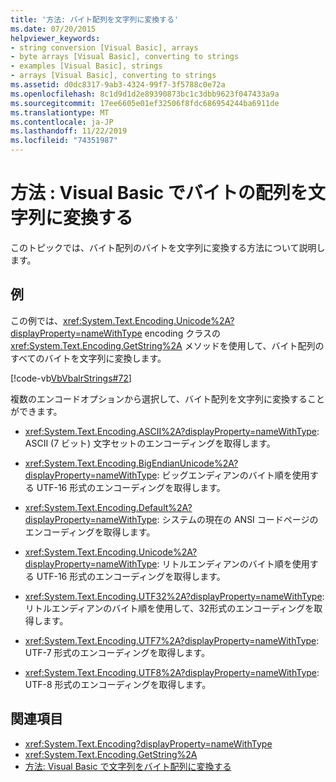 ```yaml
---
title: '方法: バイト配列を文字列に変換する'
ms.date: 07/20/2015
helpviewer_keywords:
- string conversion [Visual Basic], arrays
- byte arrays [Visual Basic], converting to strings
- examples [Visual Basic], strings
- arrays [Visual Basic], converting to strings
ms.assetid: d0dc8317-9ab3-4324-99f7-3f5788c0e72a
ms.openlocfilehash: 8c1d9d1d2e89390873bc1c3dbb9623f047433a9a
ms.sourcegitcommit: 17ee6605e01ef32506f8fdc686954244ba6911de
ms.translationtype: MT
ms.contentlocale: ja-JP
ms.lasthandoff: 11/22/2019
ms.locfileid: "74351987"
---
```

# <a name="how-to-convert-an-array-of-bytes-into-a-string-in-visual-basic"></a>方法 : Visual Basic でバイトの配列を文字列に変換する
このトピックでは、バイト配列のバイトを文字列に変換する方法について説明します。  
  
## <a name="example"></a>例  
 この例では、<xref:System.Text.Encoding.Unicode%2A?displayProperty=nameWithType> encoding クラスの <xref:System.Text.Encoding.GetString%2A> メソッドを使用して、バイト配列のすべてのバイトを文字列に変換します。  
  
 [!code-vb[VbVbalrStrings#72](~/samples/snippets/visualbasic/VS_Snippets_VBCSharp/VbVbalrStrings/VB/Class2.vb#72)]  
  
 複数のエンコードオプションから選択して、バイト配列を文字列に変換することができます。  
  
- <xref:System.Text.Encoding.ASCII%2A?displayProperty=nameWithType>: ASCII (7 ビット) 文字セットのエンコーディングを取得します。  
  
- <xref:System.Text.Encoding.BigEndianUnicode%2A?displayProperty=nameWithType>: ビッグエンディアンのバイト順を使用する UTF-16 形式のエンコーディングを取得します。  
  
- <xref:System.Text.Encoding.Default%2A?displayProperty=nameWithType>: システムの現在の ANSI コードページのエンコーディングを取得します。  
  
- <xref:System.Text.Encoding.Unicode%2A?displayProperty=nameWithType>: リトルエンディアンのバイト順を使用する UTF-16 形式のエンコーディングを取得します。  
  
- <xref:System.Text.Encoding.UTF32%2A?displayProperty=nameWithType>: リトルエンディアンのバイト順を使用して、32形式のエンコーディングを取得します。  
  
- <xref:System.Text.Encoding.UTF7%2A?displayProperty=nameWithType>: UTF-7 形式のエンコーディングを取得します。  
  
- <xref:System.Text.Encoding.UTF8%2A?displayProperty=nameWithType>: UTF-8 形式のエンコーディングを取得します。  
  
## <a name="see-also"></a>関連項目

- <xref:System.Text.Encoding?displayProperty=nameWithType>
- <xref:System.Text.Encoding.GetString%2A>
- [方法: Visual Basic で文字列をバイト配列に変換する](../../../../visual-basic/programming-guide/language-features/strings/how-to-convert-strings-into-an-array-of-bytes.md)
